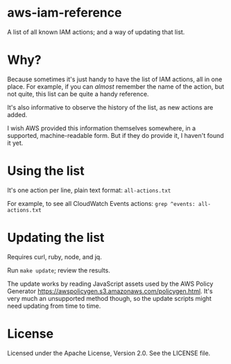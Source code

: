 # aws-iam-reference

A list of all known IAM actions; and a way of updating that list.

# Why?

Because sometimes it's just handy to have the list of IAM actions, all in one
place.  For example, if you can _almost_ remember the name of the action, but
not quite, this list can be quite a handy reference.

It's also informative to observe the history of the list, as new actions are
added.

I wish AWS provided this information themselves somewhere, in a supported,
machine-readable form.  But if they do provide it, I haven't found it yet.

# Using the list

It's one action per line, plain text format: `all-actions.txt`

For example, to see all CloudWatch Events actions: `grep ^events: all-actions.txt`

# Updating the list

Requires curl, ruby, node, and jq.

Run `make update`; review the results.

The update works by reading JavaScript assets used by the AWS Policy Generator
<https://awspolicygen.s3.amazonaws.com/policygen.html>.  It's very much an
unsupported method though, so the update scripts might need updating from time
to time.

# License

Licensed under the Apache License, Version 2.0.  See the LICENSE file.

